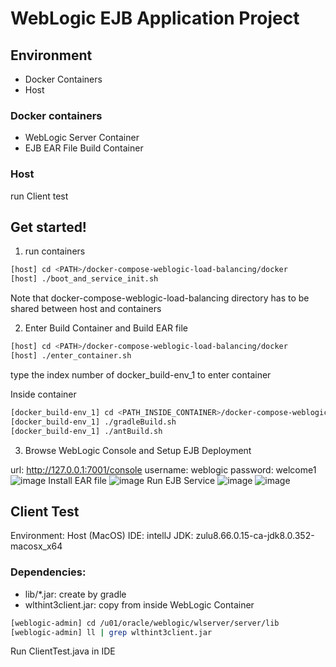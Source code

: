 # WebLogic EJB Application Project

## Environment

- Docker Containers
- Host

### Docker containers

- WebLogic Server Container
- EJB EAR File Build Container

### Host

run Client test

## Get started!

1. run containers
```sh
[host] cd <PATH>/docker-compose-weblogic-load-balancing/docker
[host] ./boot_and_service_init.sh
```
Note that docker-compose-weblogic-load-balancing directory has to be shared between host and containers

2. Enter Build Container and Build EAR file
```sh
[host] cd <PATH>/docker-compose-weblogic-load-balancing/docker
[host] ./enter_container.sh
```
type the index number of docker_build-env_1 to enter container

Inside container
```sh
[docker_build-env_1] cd <PATH_INSIDE_CONTAINER>/docker-compose-weblogic-load-balancing/ejb-project/WebLogicEJB
[docker_build-env_1] ./gradleBuild.sh
[docker_build-env_1] ./antBuild.sh
```

3. Browse WebLogic Console and Setup EJB Deployment

url: http://127.0.0.1:7001/console
username: weblogic
password: welcome1
![image](https://user-images.githubusercontent.com/36653598/203979125-46a1983f-48c6-4ce2-a159-86a3b5555916.png)
Install EAR file
![image](https://user-images.githubusercontent.com/36653598/203979593-08812c8e-0bd4-4111-8606-8b13cc8c5279.png)
Run EJB Service
![image](https://user-images.githubusercontent.com/36653598/203980788-0f3c3851-8d0b-4214-b865-5aa73c171450.png)
![image](https://user-images.githubusercontent.com/36653598/203980902-abf7e899-7eaf-4dfe-8573-e064d86332c3.png)

## Client Test
Environment: Host (MacOS)
IDE: intellJ
JDK: zulu8.66.0.15-ca-jdk8.0.352-macosx_x64
### Dependencies:
- lib/*.jar: create by gradle
- wlthint3client.jar: copy from inside WebLogic Container 
```sh
[weblogic-admin] cd /u01/oracle/weblogic/wlserver/server/lib
[weblogic-admin] ll | grep wlthint3client.jar
```

Run ClientTest.java in IDE




